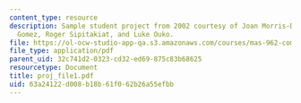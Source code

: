 ```yaml
---
content_type: resource
description: Sample student project from 2002 courtesy of Joan Morris-DiMico, Carla
  Gomez, Roger Sipitakiat, and Luke Ouko.
file: https://ol-ocw-studio-app-qa.s3.amazonaws.com/courses/mas-962-common-sense-reasoning-for-interactive-applications-fall-2006/63a24122d008b18b61f062b26a55efbb_proj_file1.pdf
file_type: application/pdf
parent_uid: 32c741d2-0323-cd32-ed69-875c83b68625
resourcetype: Document
title: proj_file1.pdf
uid: 63a24122-d008-b18b-61f0-62b26a55efbb
---
```

